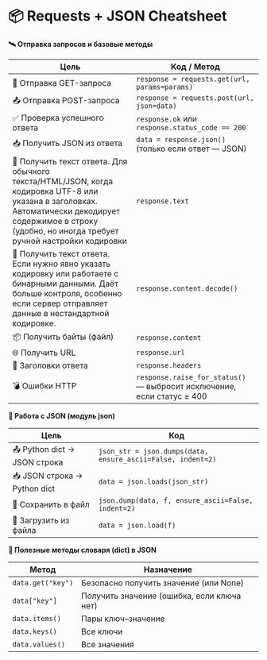 # **📦 Requests + JSON Cheatsheet**

**🛰️ Отправка запросов и базовые методы**

| Цель                          | Код / Метод                                                                 |
|------------------------------|-----------------------------------------------------------------------------|
| 📡 Отправка GET-запроса      | `response = requests.get(url, params=params)`                              |
| 📤 Отправка POST-запроса     | `response = requests.post(url, json=data)`                                 |
| ✅ Проверка успешного ответа | `response.ok` или `response.status_code == 200`                            |
| 📥 Получить JSON из ответа   | `data = response.json()` (только если ответ — JSON)                        |
| 📄 Получить текст ответа. Для обычного текста/HTML/JSON, когда кодировка UTF-8 или указана в заголовках. Автоматически декодирует содержимое в строку (удобно, но иногда требует ручной настройки кодировки     | `response.text`                                                            |
| 📄 Получить текст ответа. Если нужно явно указать кодировку или работаете с бинарными данными. Даёт больше контроля, особенно если сервер отправляет данные в нестандартной кодировке.    | `response.content.decode()`                                                            |
| 📦 Получить байты (файл)     | `response.content`                                                         |
| 🌐 Получить URL              | `response.url`                                                             |
| 🧾 Заголовки ответа          | `response.headers`                                                         |
| 💣 Ошибки HTTP               | `response.raise_for_status()` — выбросит исключение, если статус ≥ 400    |

**🧾 Работа с JSON (модуль json)**

| Цель                          | Код                                                                          |
|------------------------------|-------------------------------------------------------------------------------|
| 📤 Python dict → JSON строка      | `json_str = json.dumps(data, ensure_ascii=False, indent=2)`                 |
| 📥 JSON строка → Python dict | `data = json.loads(json_str)`                                               |
| 💽 Сохранить в файл          | `json.dump(data, f, ensure_ascii=False, indent=2)`                          |
| 📂 Загрузить из файла        | `data = json.load(f)`                                                       |

**🧰 Полезные методы словаря (dict) в JSON**

| Метод               | Назначение                                   |
|---------------------|----------------------------------------------|
| `data.get("key")`   | Безопасно получить значение (или None)       |
| `data["key"]`       | Получить значение (ошибка, если ключа нет)   |
| `data.items()`      | Пары ключ–значение                           |
| `data.keys()`       | Все ключи                                    |
| `data.values()`     | Все значения                                 |
